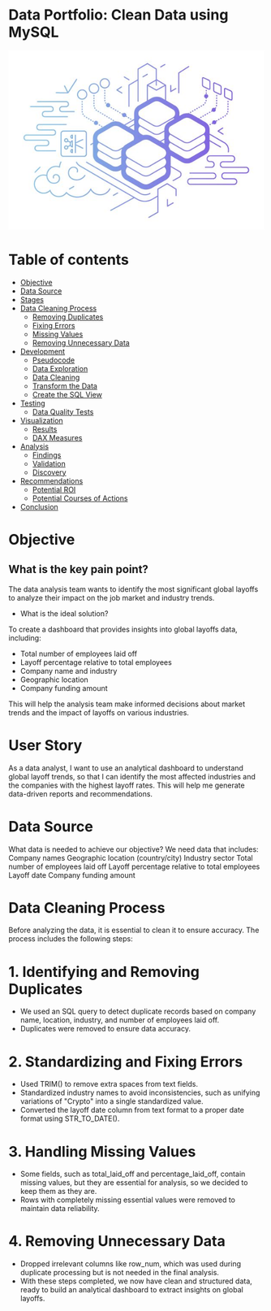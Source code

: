 # Data Portfolio: Clean Data using MySQL 
![excel-to-powerbi-animated-diagram](assets/images/sqlaimge.png)

# Table of contents 

- [Objective](#objective)
- [Data Source](#data-source)
- [Stages](#stages)
- [Data Cleaning Process](#Data-Cleaning-Process)
  - [Removing Duplicates](#Removing-Duplicates)
  - [Fixing Errors](#Fixing-Errors)
  - [Missing Values](#Missing-Values)
  - [Removing Unnecessary Data](#Removing-Unnecessary-Data)
- [Development](#development)
  - [Pseudocode](#pseudocode)
  - [Data Exploration](#data-exploration)
  - [Data Cleaning](#data-cleaning)
  - [Transform the Data](#transform-the-data)
  - [Create the SQL View](#create-the-sql-view)
- [Testing](#testing)
  - [Data Quality Tests](#data-quality-tests)
- [Visualization](#visualization)
  - [Results](#results)
  - [DAX Measures](#dax-measures)
- [Analysis](#analysis)
  - [Findings](#findings)
  - [Validation](#validation)
  - [Discovery](#discovery)
- [Recommendations](#recommendations)
  - [Potential ROI](#potential-roi)
  - [Potential Courses of Actions](#potential-courses-of-actions)
- [Conclusion](#conclusion)




# Objective 

## What is the key pain point?

 The data analysis team wants to identify the most significant global layoffs to analyze their impact on the job market and industry trends.

- What is the ideal solution?

To create a dashboard that provides insights into global layoffs data, including:

- Total number of employees laid off
-  Layoff percentage relative to total employees
-  Company name and industry
-  Geographic location
-  Company funding amount

 This will help the analysis team make informed decisions about market trends and the impact of layoffs on various industries.

# User Story

As a data analyst, I want to use an analytical dashboard to understand global layoff trends, so that I can identify the most affected industries and the companies with the highest layoff rates. This will help me generate data-driven reports and recommendations.

# Data Source

What data is needed to achieve our objective?
We need data that includes:
Company names
Geographic location (country/city)
Industry sector
Total number of employees laid off
Layoff percentage relative to total employees
Layoff date
Company funding amount

# Data Cleaning Process

Before analyzing the data, it is essential to clean it to ensure accuracy. The process includes the following steps:
# 1. Identifying and Removing Duplicates
- We used an SQL query to detect duplicate records based on company name, location, industry, and number of employees laid off.
- Duplicates were removed to ensure data accuracy.
# 2. Standardizing and Fixing Errors
- Used TRIM() to remove extra spaces from text fields.
- Standardized industry names to avoid inconsistencies, such as unifying variations of "Crypto" into a single standardized value.
- Converted the layoff date column from text format to a proper date format using STR_TO_DATE().
# 3. Handling Missing Values
- Some fields, such as total_laid_off and percentage_laid_off, contain missing values, but they are essential for analysis, so we decided to keep them as they are.
- Rows with completely missing essential values were removed to maintain data reliability.
# 4. Removing Unnecessary Data
- Dropped irrelevant columns like row_num, which was used during duplicate processing but is not needed in the final analysis.
- With these steps completed, we now have clean and structured data, ready to build an analytical dashboard to extract insights on global layoffs.


